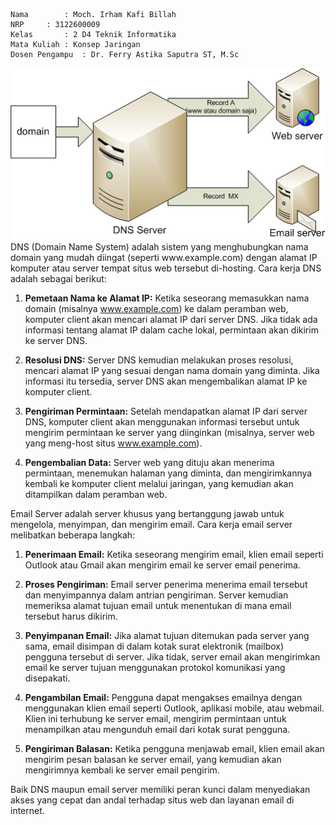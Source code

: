 
    Nama		: Moch. Irham Kafi Billah
    NRP		: 3122600009
    Kelas		: 2 D4 Teknik Informatika
    Mata Kuliah	: Konsep Jaringan
    Dosen Pengampu	: Dr. Ferry Astika Saputra ST, M.Sc

<div align="center">
<img src="./assets/relasi_domain-367.gif">
</div>
DNS (Domain Name System) adalah sistem yang menghubungkan nama domain yang mudah diingat (seperti www.example.com) dengan alamat IP komputer atau server tempat situs web tersebut di-hosting. Cara kerja DNS adalah sebagai berikut:

1. **Pemetaan Nama ke Alamat IP:** Ketika seseorang memasukkan nama domain (misalnya www.example.com) ke dalam peramban web, komputer client akan mencari alamat IP dari server DNS. Jika tidak ada informasi tentang alamat IP dalam cache lokal, permintaan akan dikirim ke server DNS.

2. **Resolusi DNS:** Server DNS kemudian melakukan proses resolusi, mencari alamat IP yang sesuai dengan nama domain yang diminta. Jika informasi itu tersedia, server DNS akan mengembalikan alamat IP ke komputer client.

3. **Pengiriman Permintaan:** Setelah mendapatkan alamat IP dari server DNS, komputer client akan menggunakan informasi tersebut untuk mengirim permintaan ke server yang diinginkan (misalnya, server web yang meng-host situs www.example.com).

4. **Pengembalian Data:** Server web yang dituju akan menerima permintaan, menemukan halaman yang diminta, dan mengirimkannya kembali ke komputer client melalui jaringan, yang kemudian akan ditampilkan dalam peramban web.

Email Server adalah server khusus yang bertanggung jawab untuk mengelola, menyimpan, dan mengirim email. Cara kerja email server melibatkan beberapa langkah:

1. **Penerimaan Email:** Ketika seseorang mengirim email, klien email seperti Outlook atau Gmail akan mengirim email ke server email penerima.

2. **Proses Pengiriman:** Email server penerima menerima email tersebut dan menyimpannya dalam antrian pengiriman. Server kemudian memeriksa alamat tujuan email untuk menentukan di mana email tersebut harus dikirim.

3. **Penyimpanan Email:** Jika alamat tujuan ditemukan pada server yang sama, email disimpan di dalam kotak surat elektronik (mailbox) pengguna tersebut di server. Jika tidak, server email akan mengirimkan email ke server tujuan menggunakan protokol komunikasi yang disepakati.

4. **Pengambilan Email:** Pengguna dapat mengakses emailnya dengan menggunakan klien email seperti Outlook, aplikasi mobile, atau webmail. Klien ini terhubung ke server email, mengirim permintaan untuk menampilkan atau mengunduh email dari kotak surat pengguna.

5. **Pengiriman Balasan:** Ketika pengguna menjawab email, klien email akan mengirim pesan balasan ke server email, yang kemudian akan mengirimnya kembali ke server email pengirim.

Baik DNS maupun email server memiliki peran kunci dalam menyediakan akses yang cepat dan andal terhadap situs web dan layanan email di internet.